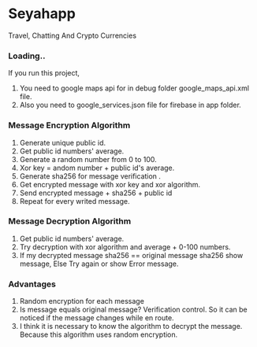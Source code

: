 # Seyahapp
 Travel, Chatting And Crypto Currencies

### Loading..
If you run this project, </br>
1. You need to google maps api for in debug folder google_maps_api.xml file.</br>
2. Also you need to google_services.json file for firebase in app folder.

### Message Encryption Algorithm
1. Generate unique public id. </br>
2. Get public id numbers' average. </br>
3. Generate a random number from 0 to 100. </br>
4. Xor key = andom number + public id's average. </br>
5. Generate sha256 for message verification . </br>
6. Get encrypted message with xor key and xor algorithm. </br>
7. Send encrypted message + sha256 + public id
8. Repeat for every writed message. </br>

### Message Decryption Algorithm
1. Get public id numbers' average. </br>
2. Try decryption with xor algorithm and average + 0-100 numbers. </br>
3. If my decrypted message sha256 == original message sha256 show message, Else Try again or show Error message. </br>

### Advantages
1. Random encryption for each message </br>
2. Is message equals original message? Verification control. So it can be noticed if the message changes while en route. </br>
3. I think it is necessary to know the algorithm to decrypt the message. Because this algorithm uses random encryption. </br>
